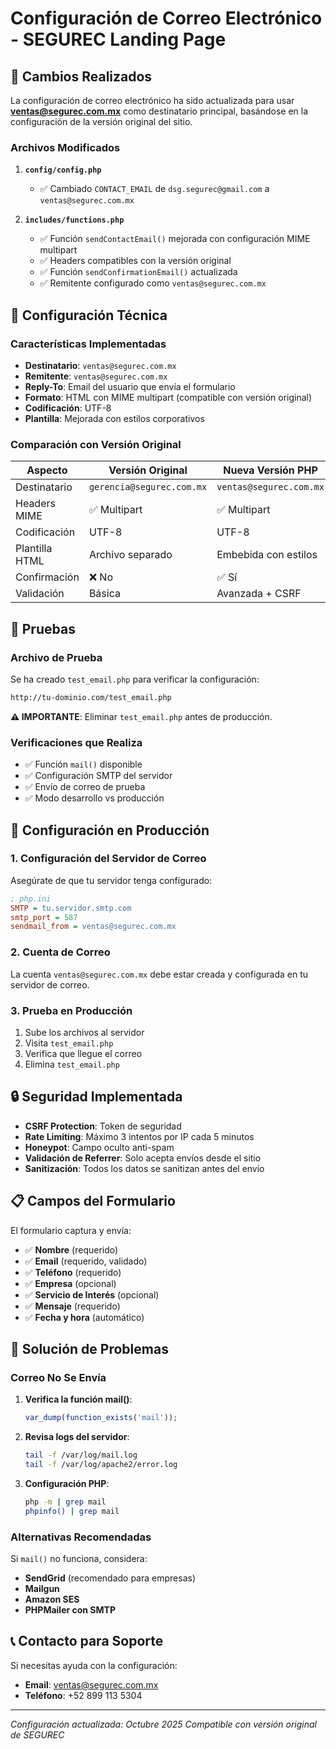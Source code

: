 # Configuración de Correo Electrónico - SEGUREC Landing Page

## 📧 Cambios Realizados

La configuración de correo electrónico ha sido actualizada para usar **ventas@segurec.com.mx** como destinatario principal, basándose en la configuración de la versión original del sitio.

### Archivos Modificados

1. **`config/config.php`**
   - ✅ Cambiado `CONTACT_EMAIL` de `dsg.segurec@gmail.com` a `ventas@segurec.com.mx`

2. **`includes/functions.php`**
   - ✅ Función `sendContactEmail()` mejorada con configuración MIME multipart
   - ✅ Headers compatibles con la versión original
   - ✅ Función `sendConfirmationEmail()` actualizada
   - ✅ Remitente configurado como `ventas@segurec.com.mx`

## 🔧 Configuración Técnica

### Características Implementadas

- **Destinatario**: `ventas@segurec.com.mx`
- **Remitente**: `ventas@segurec.com.mx`
- **Reply-To**: Email del usuario que envía el formulario
- **Formato**: HTML con MIME multipart (compatible con versión original)
- **Codificación**: UTF-8
- **Plantilla**: Mejorada con estilos corporativos

### Comparación con Versión Original

| Aspecto | Versión Original | Nueva Versión PHP |
|---------|------------------|-------------------|
| Destinatario | `gerencia@segurec.com.mx` | `ventas@segurec.com.mx` |
| Headers MIME | ✅ Multipart | ✅ Multipart |
| Codificación | UTF-8 | UTF-8 |
| Plantilla HTML | Archivo separado | Embebida con estilos |
| Confirmación | ❌ No | ✅ Sí |
| Validación | Básica | Avanzada + CSRF |

## 🧪 Pruebas

### Archivo de Prueba
Se ha creado `test_email.php` para verificar la configuración:

```bash
http://tu-dominio.com/test_email.php
```

**⚠️ IMPORTANTE**: Eliminar `test_email.php` antes de producción.

### Verificaciones que Realiza
- ✅ Función `mail()` disponible
- ✅ Configuración SMTP del servidor
- ✅ Envío de correo de prueba
- ✅ Modo desarrollo vs producción

## 🚀 Configuración en Producción

### 1. Configuración del Servidor de Correo

Asegúrate de que tu servidor tenga configurado:

```ini
; php.ini
SMTP = tu.servidor.smtp.com
smtp_port = 587
sendmail_from = ventas@segurec.com.mx
```

### 2. Cuenta de Correo

La cuenta `ventas@segurec.com.mx` debe estar creada y configurada en tu servidor de correo.

### 3. Prueba en Producción

1. Sube los archivos al servidor
2. Visita `test_email.php`
3. Verifica que llegue el correo
4. Elimina `test_email.php`

## 🔒 Seguridad Implementada

- **CSRF Protection**: Token de seguridad
- **Rate Limiting**: Máximo 3 intentos por IP cada 5 minutos
- **Honeypot**: Campo oculto anti-spam
- **Validación de Referrer**: Solo acepta envíos desde el sitio
- **Sanitización**: Todos los datos se sanitizan antes del envío

## 📋 Campos del Formulario

El formulario captura y envía:

- ✅ **Nombre** (requerido)
- ✅ **Email** (requerido, validado)
- ✅ **Teléfono** (requerido)
- ✅ **Empresa** (opcional)
- ✅ **Servicio de Interés** (opcional)
- ✅ **Mensaje** (requerido)
- ✅ **Fecha y hora** (automático)

## 🚨 Solución de Problemas

### Correo No Se Envía

1. **Verifica la función mail()**:
   ```php
   var_dump(function_exists('mail'));
   ```

2. **Revisa logs del servidor**:
   ```bash
   tail -f /var/log/mail.log
   tail -f /var/log/apache2/error.log
   ```

3. **Configuración PHP**:
   ```bash
   php -m | grep mail
   phpinfo() | grep mail
   ```

### Alternativas Recomendadas

Si `mail()` no funciona, considera:

- **SendGrid** (recomendado para empresas)
- **Mailgun**
- **Amazon SES**
- **PHPMailer con SMTP**

## 📞 Contacto para Soporte

Si necesitas ayuda con la configuración:

- **Email**: ventas@segurec.com.mx
- **Teléfono**: +52 899 113 5304

---

*Configuración actualizada: Octubre 2025*
*Compatible con versión original de SEGUREC*